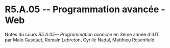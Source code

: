 # R5.A.05 -- Programmation avancée - Web

Notes du cours *R5.A.05-- Programmation avancée* en
3ème année d'IUT par Malo Gasquet, Romain Lebreton, Cyrille Nadal, Matthieu Rosenfield.